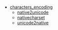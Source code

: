 * [characters_encoding](README.md)
    * [native2unicode](native2unicode.md)
    * [nativecharset](nativecharset.md)
    * [unicode2native](unicode2native.md)

